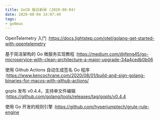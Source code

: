 ```yaml
---
title: GoCN 每日新闻 (2020-08-04)
date: 2020-08-04 14:07:49
tags:
- goNews
---
```

OpenTelemetry 入门 :https://docs.lightstep.com/otel/golang-get-started-with-opentelemetry

基于简洁架构的 Go 微服务实现教程 :https://medium.com/@jfeng45/go-microservice-with-clean-architecture-a-major-upgrade-34a4cedb0b06

使用 Github Actions 自动生成签名 Go 程序 :https://www.kencochrane.com/2020/08/01/build-and-sign-golang-binaries-for-macos-with-github-actions/

gopls 发布 v0.4.4，支持单文件编辑 :https://github.com/golang/tools/releases/tag/gopls/v0.4.4

使用 Go 开发的规则引擎 :https://github.com/hyperjumptech/grule-rule-engine

